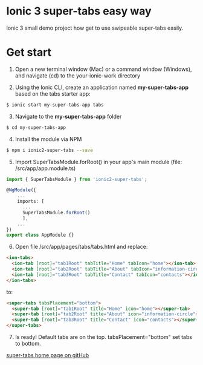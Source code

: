 # Ionic 3 super-tabs easy way

Ionic 3 small demo project how get to use swipeable super-tabs easily.

# Get start

1. Open a new terminal window (Mac) or a command window (Windows), and navigate (cd) to the your-ionic-work directory

2. Using the Ionic CLI, create an application named **my-super-tabs-app** based on the tabs starter app:
```bash
$ ionic start my-super-tabs-app tabs
```

3. Navigate to the **my-super-tabs-app** folder 
```bash
$ cd my-super-tabs-app 
```

4. Install the module via NPM
```bash
$ npm i ionic2-super-tabs --save
```

5. Import SuperTabsModule.forRoot() in your app's main module (file: /src/app/app.module.ts)
```ts
import { SuperTabsModule } from 'ionic2-super-tabs';

@NgModule({
    ...
    imports: [
      ...
      SuperTabsModule.forRoot()
      ],
    ...
})
export class AppModule {}
```

6. Open file /src/app/pages/tabs/tabs.html 
and replace:

```html
<ion-tabs>
  <ion-tab [root]="tab1Root" tabTitle="Home" tabIcon="home"></ion-tab>
  <ion-tab [root]="tab2Root" tabTitle="About" tabIcon="information-circle"></ion-tab>
  <ion-tab [root]="tab3Root" tabTitle="Contact" tabIcon="contacts"></ion-tab>
</ion-tabs>
```

to:

```html
<super-tabs tabsPlacement="bottom">
  <super-tab [root]="tab1Root" title="Home" icon="home"></super-tab>
  <super-tab [root]="tab2Root" title="About" icon="information-circle"></super-tab>
  <super-tab [root]="tab3Root" title="Contact" icon="contacts"></super-tab>
</super-tabs>
```

7. Is ready! Default tabs are on the top. tabsPlacement="bottom" set tabs to bottom.

[super-tabs home page on gitHub](https://github.com/zyra/ionic2-super-tabs)
